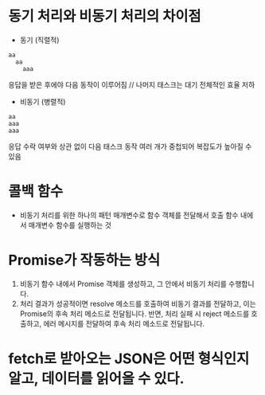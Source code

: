 # 동기 처리와 비동기 처리의 차이점
- 동기 (직렬적) 
```
aa
  aa
    aaa
```
응답을 받은 후에야 다음 동작이 이루어짐
// 나머지 태스크는 대기
전체적인 효율 저하

- 비동기 (병렬적)
```
aa
aaa
aaa
```

응답 수락 여부와 상관 없이 다음 태스크 동작
여러 개가 중첩되어 복잡도가 높아질 수 있음


# 콜백 함수
- 비동기 처리를 위한 하나의 패턴
매개변수로 함수 객체를 전달해서 호출 함수 내에서 매개변수 함수를 실행하는 것

# Promise가 작동하는 방식
1. 비동기 함수 내에서 Promise 객체를 생성하고, 그 안에서 비동기 처리를 수행합니다. 
2. 처리 결과가 성공적이면 resolve 메소드를 호출하여 비동기 결과를 전달하고, 이는 Promise의 후속 처리 메소드로 전달됩니다. 반면, 처리 실패 시 reject 메소드를 호출하고, 에러 메시지를 전달하여 후속 처리 메소드로 전달됩니다.


# fetch로 받아오는 JSON은 어떤 형식인지 알고, 데이터를 읽어올 수 있다.




